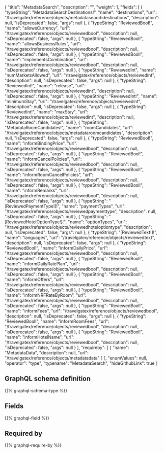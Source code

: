 {
  "title": "MetadataSearch",
  "description": "",
  "weight": 1,
  "fields": [
    {
      "typeString": "MetadataSearchDestinations!",
      "name": "destinations",
      "url": "/travelgatex/reference/objects/metadatasearchdestinations",
      "description": null,
      "isDeprecated": false,
      "args": null
    },
    {
      "typeString": "ReviewedBool!",
      "name": "allowsCurrency",
      "url": "/travelgatex/reference/objects/reviewedbool",
      "description": null,
      "isDeprecated": false,
      "args": null
    },
    {
      "typeString": "ReviewedBool!",
      "name": "allowsBusinessRules",
      "url": "/travelgatex/reference/objects/reviewedbool",
      "description": null,
      "isDeprecated": false,
      "args": null
    },
    {
      "typeString": "ReviewedBool!",
      "name": "implementsCombination",
      "url": "/travelgatex/reference/objects/reviewedbool",
      "description": null,
      "isDeprecated": false,
      "args": null
    },
    {
      "typeString": "ReviewedInt",
      "name": "numMarketsAllowed",
      "url": "/travelgatex/reference/objects/reviewedint",
      "description": null,
      "isDeprecated": false,
      "args": null
    },
    {
      "typeString": "ReviewedInt!",
      "name": "release",
      "url": "/travelgatex/reference/objects/reviewedint",
      "description": null,
      "isDeprecated": false,
      "args": null
    },
    {
      "typeString": "ReviewedInt!",
      "name": "minimumStay",
      "url": "/travelgatex/reference/objects/reviewedint",
      "description": null,
      "isDeprecated": false,
      "args": null
    },
    {
      "typeString": "ReviewedInt!",
      "name": "maxStay",
      "url": "/travelgatex/reference/objects/reviewedint",
      "description": null,
      "isDeprecated": false,
      "args": null
    },
    {
      "typeString": "MetadataRoomCandidates!",
      "name": "roomCandidates",
      "url": "/travelgatex/reference/objects/metadataroomcandidates",
      "description": null,
      "isDeprecated": false,
      "args": null
    },
    {
      "typeString": "ReviewedBool!",
      "name": "informBindingPrice",
      "url": "/travelgatex/reference/objects/reviewedbool",
      "description": null,
      "isDeprecated": false,
      "args": null
    },
    {
      "typeString": "ReviewedBool!",
      "name": "informCancelPolicies",
      "url": "/travelgatex/reference/objects/reviewedbool",
      "description": null,
      "isDeprecated": false,
      "args": null
    },
    {
      "typeString": "ReviewedBool!",
      "name": "informRoomCancelPolicies",
      "url": "/travelgatex/reference/objects/reviewedbool",
      "description": null,
      "isDeprecated": false,
      "args": null
    },
    {
      "typeString": "ReviewedBool!",
      "name": "informRemarks",
      "url": "/travelgatex/reference/objects/reviewedbool",
      "description": null,
      "isDeprecated": false,
      "args": null
    },
    {
      "typeString": "[ReviewedPaymentType!]!",
      "name": "paymentTypes",
      "url": "/travelgatex/reference/objects/reviewedpaymenttype",
      "description": null,
      "isDeprecated": false,
      "args": null
    },
    {
      "typeString": "[ReviewedHotelOptionType!]!",
      "name": "optionTypes",
      "url": "/travelgatex/reference/objects/reviewedhoteloptiontype",
      "description": null,
      "isDeprecated": false,
      "args": null
    },
    {
      "typeString": "[ReviewedText!]!",
      "name": "languages",
      "url": "/travelgatex/reference/objects/reviewedtext",
      "description": null,
      "isDeprecated": false,
      "args": null
    },
    {
      "typeString": "ReviewedBool!",
      "name": "informDailyPrice",
      "url": "/travelgatex/reference/objects/reviewedbool",
      "description": null,
      "isDeprecated": false,
      "args": null
    },
    {
      "typeString": "ReviewedBool!",
      "name": "informDailyRatePlan",
      "url": "/travelgatex/reference/objects/reviewedbool",
      "description": null,
      "isDeprecated": false,
      "args": null
    },
    {
      "typeString": "ReviewedBool!",
      "name": "informOffers",
      "url": "/travelgatex/reference/objects/reviewedbool",
      "description": null,
      "isDeprecated": false,
      "args": null
    },
    {
      "typeString": "ReviewedBool!",
      "name": "informNRFRateByRoom",
      "url": "/travelgatex/reference/objects/reviewedbool",
      "description": null,
      "isDeprecated": false,
      "args": null
    },
    {
      "typeString": "ReviewedBool!",
      "name": "informFees",
      "url": "/travelgatex/reference/objects/reviewedbool",
      "description": null,
      "isDeprecated": false,
      "args": null
    },
    {
      "typeString": "ReviewedBool!",
      "name": "informRoomFees",
      "url": "/travelgatex/reference/objects/reviewedbool",
      "description": null,
      "isDeprecated": false,
      "args": null
    },
    {
      "typeString": "ReviewedBool!",
      "name": "informHotelName",
      "url": "/travelgatex/reference/objects/reviewedbool",
      "description": null,
      "isDeprecated": false,
      "args": null
    }
  ],
  "requireby": [
    {
      "name": "MetadataData",
      "description": null,
      "url": "/travelgatex/reference/objects/metadatadata"
    }
  ],
  "enumValues": null,
  "operator": "type",
  "typename": "MetadataSearch",
  "hideGithubLink": true
}
## GraphQL schema definition

{{% graphql-schema-type %}}

## Fields

{{% graphql-field %}}

## Required by

{{% graphql-require-by %}}
